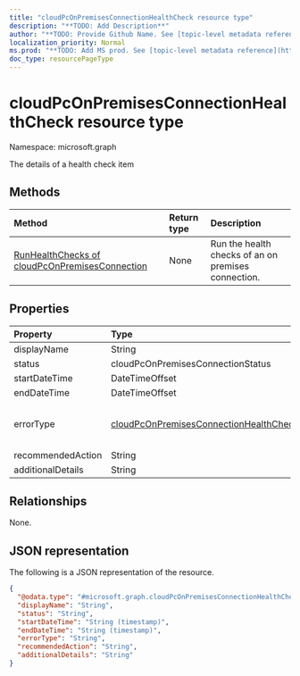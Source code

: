 ```yaml
---
title: "cloudPcOnPremisesConnectionHealthCheck resource type"
description: "**TODO: Add Description**"
author: "**TODO: Provide Github Name. See [topic-level metadata reference](https://msgo.azurewebsites.net/add/document/guidelines/metadata.html#topic-level-metadata)**"
localization_priority: Normal
ms.prod: "**TODO: Add MS prod. See [topic-level metadata reference](https://msgo.azurewebsites.net/add/document/guidelines/metadata.html#topic-level-metadata)**"
doc_type: resourcePageType
---
```


# cloudPcOnPremisesConnectionHealthCheck resource type

Namespace: microsoft.graph

The details of a health check item
## Methods

|Method|Return type|Description|
|:---|:---|:---|
|[RunHealthChecks of cloudPcOnPremisesConnection](../api/cloudpconpremisesconnection-runhealthcheck.md)|None|Run the health checks of an on premises connection.|

## Properties

|Property|Type|Description|
|:---|:---|:---|
|displayName|String|The health check item display name.|
|status|cloudPcOnPremisesConnectionStatus|The status of the specific health check item. Possible values are: `Pending`, `Running`, `Passed`, `Failed`, `UnknownFutureValue`.|
|startDateTime|DateTimeOffset|The start time of the specific health check item.|
|endDateTime|DateTimeOffset|The end time of the specific health check item.|
|errorType|[cloudPcOnPremisesConnectionHealthCheckErrorType](../resources/cloudpconpremisesconnectionstatus.md)|The error type of the health check item. Possible values are: `DnsCheckFqdnNotFound`, `DnsCheckUnknownError`, `AdJoinCheckFqdnNotFound`, `AdJoinCheckIncorrectCredentials`, `AdJoinCheckOrganizationalUnitNotFound`, `AdJoinCheckOrganizationalUnitIncorrectFormat`, `AdJoinCheckUnknownError`, `EndpointConnectivityCheckUrlNotWhitelisted`, `EndpointConnectivityCheckUnknownError`, `AadConnectivityCheckUnknownError`,`resourceAvailabilityCheckNoSubnetIP`,`resourceAvailabilityCheckUnknownError`,`internalServerUnknownError`.|
|recommendedAction|String|The recommended action to fix the corresponding error.|
|additionalDetails|String|Additional details about the health check or the recommended action.|

## Relationships

None.

## JSON representation

The following is a JSON representation of the resource.
<!-- {
  "blockType": "resource",
  "@odata.type": "microsoft.graph.cloudPcOnPremisesConnectionHealthCheck"
}
-->

``` json
{
  "@odata.type": "#microsoft.graph.cloudPcOnPremisesConnectionHealthCheck",
  "displayName": "String",
  "status": "String",
  "startDateTime": "String (timestamp)",
  "endDateTime": "String (timestamp)",
  "errorType": "String",
  "recommendedAction": "String",
  "additionalDetails": "String"
}
```
